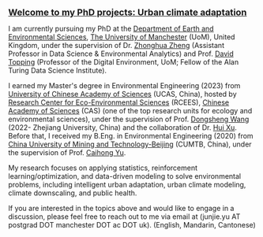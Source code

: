 [<span style="font-size:18px;">**Welcome to my PhD projects: Urban climate adaptation**</span>](https://junjieyu-uom.github.io/UrbanClimateAdaptation)

I am currently pursuing my PhD at the [Department of Earth and Environmental Sciences](https://www.ees.manchester.ac.uk/), [The University of Manchester](https://www.manchester.ac.uk/) (UoM), United Kingdom, under the supervision of Dr. [Zhonghua Zheng](https://zhonghuazheng.com/) (Assistant Professor in Data Science & Environmental Analytics) and Prof. [David Topping](https://research.manchester.ac.uk/en/persons/david.topping) (Professor of the Digital Environment, UoM; Fellow of the Alan Turing Data Science Institute). 

I earned my Master's degree in Environmental Engineering (2023) from [University of Chinese Academy of Sciences](https://www.ucas.ac.cn/) (UCAS, China), hosted by [Research Center for Eco-Environmental Sciences](http://www.rcees.cas.cn/) (RCEES), [Chinese Academy of Sciences](https://www.cas.cn/) (CAS) (one of the top research units for ecology and environmental sciences), under the supervision of Prof. [Dongsheng Wang](https://person.zju.edu.cn/0021195) (2022- Zhejiang University, China) and the collaboration of Dr. [Hui Xu](https://www.researchgate.net/profile/Hui-Xu-61/research). Before that, I received my B.Eng. in Environmental Engineering (2020) from [China University of Mining and Technology-Beijing](https://www.cumtb.edu.cn/) (CUMTB, China), under the supervision of Prof. [Caihong Yu](https://scee.cumtb.edu.cn/info/1024/1144.htm).

My research focuses on applying statistics, reinforcement learning/optimization, and data-driven modeling to solve environmental problems, including intelligent urban adaptation, urban climate modeling, climate downscaling, and public health. 

If you are interested in the topics above and would like to engage in a discussion, please feel free to reach out to me via email at (junjie.yu AT postgrad DOT manchester DOT ac DOT uk). (English, Mandarin, Cantonese)
